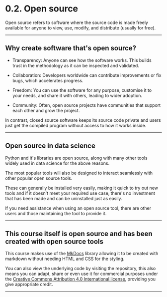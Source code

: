 # 0.2. Open source

Open source refers to software where the source code is made freely available for anyone to view, use, modify, and distribute (usually for free). 

---

## Why create software that's open source?

- Transparency: Anyone can see how the software works. This builds trust in the methodology as it can be inspected and validated.

- Collaboration: Developers worldwide can contribute improvements or fix bugs, which accelerates progress.

- Freedom: You can use the software for any purpose, customise it to your needs, and share it with others, leading to wider adoption.

- Community: Often, open source projects have communities that support each other and grow the project. 

In contrast, closed source software keeps its source code private and users just get the compiled program without access to how it works inside.

---

## Open source in data science

Python and it's libraries are open source, along with many other tools widely used in data science for the above reasons.

The most popular tools will also be designed to interact seamlessly with other popular open source tools.

These can generally be installed very easily, making it quick to try out new tools and if it doesn't meet your required use case, there's no investment that has been made and can be uninstalled just as easily.

If you need assistance when using an open source tool, there are other users and those maintaining the tool to provide it.

---

## This course itself is open source and has been created with open source tools

This course makes use of the [MkDocs](https://www.mkdocs.org/) library allowing it to be created with markdown without needing HTML and CSS for the styling. 

You can also view the underlying code by visiting the repository, this also means you can adapt, share or even use it for commercial purposes under the [Creative Commons Attribution 4.0 International license](https://creativecommons.org/licenses/by/4.0/deed.en), providing you give appropriate credit.

---

